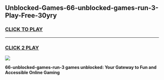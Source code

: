 
## Unblocked-Games-66-unblocked-games-run-3-Play-Free-30yry
<h3>
<a href="https://premium76.site?title=66-unblocked-games-run-3&ref=20A">CLICK TO PLAY</a></h3>
<hr>

<h3>
<a href="https://premium76.site?title=66-unblocked-games-run-3&ref=20A">CLICK 2 PLAY</a>
  
</h3>

<a href="https://premium76.site?title=66-unblocked-games-run-3&ref=20A"><img src="https://clearcache.store/games.png"></a>


**66-unblocked-games-run-3 games unblocked: Your Gateway to Fun and Accessible Online Gaming**
